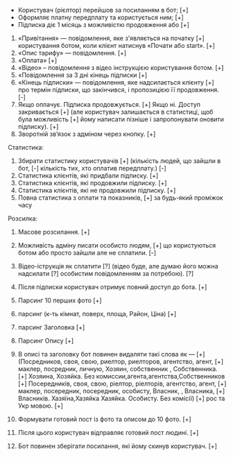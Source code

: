 - Користувач (рієлтор) перейшов за посиланням в бот;                [+]
- Оформляє платну передплату та користується ним;                   [+]
- Підписка діє 1 місяць з можливістю продовження або                [+]

1. «Привітання» — повідомлення, яке з'являється на початку          [+]
користування ботом, коли клієнт натиснув «Почати або start».        [+]
2. «Опис тарифу» — повідомлення.                                    [+]
3. «Оплата»                                                         [+]
4. «Відео» – повідомлення з відео інструкцією користування ботом.   [+]
5. «Повідомлення за 3 дні кінець підписки                           [+]
6. «Кінець підписки» — повідомлення, яке надсилається клієнту       [+]
про термін підписки, що закінчився, і пропозицією її продовження.   [-]
7. Якщо оплачує. Підписка продовжується.                            [+]
Якщо ні. Доступ закривається                                        [+]
(але користувач залишається в статистиці, щоб була можливість       [+]
йому написати пізніше і запропонувати оновити підписку).            [+]
8. Зворотній звʼязок з адміном через кнопку.                        [+]

Статистика:
1. Збирати статистику користувачів                                  [+]
(кількість людей, що зайшли в бот,                                  [-]
кількість тих, хто оплатив передплату.)                             [-]
2. Статистика клієнтів, які придбали підписку.                      [+]
3. Статистика клієнтів, які продовжили підписку.                    [+]
4. Статистика клієнтів, які не продовжили підписку.                 [+]
5. Повна статистика з оплати та показників,                         [+]
за будь-який проміжок часу

Розсилка:
1. Масове розсилання.                                               [+]
2. Можливість адміну писати особисто людям,                         [+]
що користуються ботом або просто зайшли але не сплатили.            [-]
3. Відео-іструкція як сплатити                                      [?]
(відео буде, але думаю його можна надсилати                         [?]
особистим повідомленням за потребою).                               [?]


0. Після підписки користувач отримує повний доступ до бота.         [+]
1. Парсинг 10 перших фото                                           [+]
2. парсинг (к-ть кімнат, поверх, площа, Район, Ціна)                [+]
3. парсинг Заголовка                                                [+]
4. Парсинг Опису                                                    [+]
5. В описі та заголовку  бот повинен видаляти такі слова як —       [+]
(Посредников, своя, свою, риелтор, риелторов, агентство, агент,     [+]
маклер, посредник, личную, Хозяин, собственник , Собственника.      [+]
Хозяина, Хозяйка. Без комиссии,агента,агентства,Собственников       [+]
Посередників, своя, свою, ріелтор, ріелторів, агентство, агент,     [+]
маклер, посередник, посередник, особисту, Власник, , Власника,      [+]
Власників. Хазяїна,Хазяйка Хазяйка. Особисту. Без комісії)          [+]
рос та Укр мовою.                                                   [+]
6. Формувати готовий пост із фото та описом до 10 фото.             [+]
7. Після цього користувач відправляє готовий пост людині.           [+]
8. Бот повинен зберігати посилання, які йому скинув користувач.     [+]